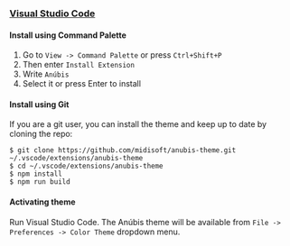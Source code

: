 ### [Visual Studio Code](https://code.visualstudio.com/)

#### Install using Command Palette

1.  Go to `View -> Command Palette` or press `Ctrl+Shift+P`
2.  Then enter `Install Extension`
3.  Write `Anúbis`
4.  Select it or press Enter to install

#### Install using Git

If you are a git user, you can install the theme and keep up to date by cloning the repo:

    $ git clone https://github.com/midisoft/anubis-theme.git ~/.vscode/extensions/anubis-theme
    $ cd ~/.vscode/extensions/anubis-theme
    $ npm install
    $ npm run build

#### Activating theme

Run Visual Studio Code. The Anúbis theme will be available from `File -> Preferences -> Color Theme` dropdown menu.
